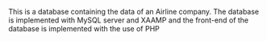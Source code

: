 This is a database containing the data of an Airline company. The database is implemented with MySQL server and XAAMP and the front-end of the database is implemented with the use of PHP
